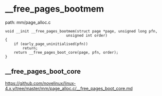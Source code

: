 __free_pages_bootmem
========================================

path: mm/page_alloc.c
```
void __init __free_pages_bootmem(struct page *page, unsigned long pfn,
                            unsigned int order)
{
    if (early_page_uninitialised(pfn))
        return;
    return __free_pages_boot_core(page, pfn, order);
}
```

__free_pages_boot_core
----------------------------------------

https://github.com/novelinux/linux-4.x.y/tree/master/mm/page_alloc.c/__free_pages_boot_core.md
